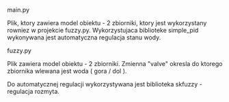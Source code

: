 main.py

Plik, ktory zawiera model obiektu - 2 zbiorniki, ktory jest wykorzystany rowniez w  projekcie fuzzy.py.
Wykorzystujaca biblioteke simple_pid wykonywana jest automatyczna regulacja stanu wody. 

fuzzy.py

Plik zawiera model obiektu - 2 zbiorniki. 
Zmienna "valve" okresla do ktorego zbiornika wlewana  jest woda ( gora / dol ).

Do automatycznej regulacji wykorzystywana jest biblioteka skfuzzy - regulacja rozmyta. 
